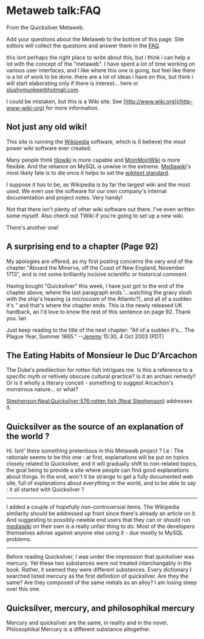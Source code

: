 
# Metaweb talk:FAQ

From the Quicksilver Metaweb.

Add your questions about the Metaweb to the bottom of this page. Site editors will collect the questions and answer them in the [FAQ](/metaweb-faq).


this isnt perhaps the right place to write about this, but i think i can help a lot with the concept of the "metaweb". I have spent a lot of time working on various user interfaces, and I like where this one is going, but feel like there is a lot of work to be done. there are a lot of ideas i have on this, but think i will start elaborating only if there is interest... here or slushymunkee@hotmail.com.


I could be mistaken, but this is a Wiki site. See [http://www.wiki.org](/http-www-wiki-org) for more information.


## Not just any old wiki!



This site is running the [Wikipedia](/http-www-wikipedia-org) software, which is (I believe) the most power wiki software ever created. 

Many people think [tikiwiki](/tikiwiki) is more capable and [MoinMoinWiki](/moinmoinwiki) is more flexible. And the reliance on MySQL is unwise in the extreme. [Mediawiki](/mediawiki)'s most likely fate is to die once it helps to set the [wikitext standard](/wikitext-standard).

I suppose it has to be, as Wikipedia is by far the largest wiki and the most used. We even use the software for our own company's internal documentation and project notes. Very handy!

Not that there isn't plenty of other wiki software out there. I've even written some myself. Also check out TWiki if you're going to set up a new wiki.

There's another one!

## A surprising end to a chapter (Page 92)



My apologies are offered, as my first posting concerns the very end of the chapter "Aboard the Minerva, off the Coast of New England, November 1713", and is not some brilliantly incisive scientific or historical comment.

Having bought "Quicksilver" this week, I have just got to the end of the chapter above, where the last paragraph ends '...watching the gravy slosh with the ship's heaving (a microcosm of the Atlantic?), and all of a sudden it's " and that's where the chapter ends. This is the newly released UK hardback, an I'd love to know the rest of this sentence on page 92. Thank you. Ian

 Just keep reading to the title of the next chapter: "All of a sudden it's... The Plague Year, Summer 1665." --[Jeremy](/user-jeremybornstein) 15:30, 4 Oct 2003 (PDT)

## The Eating Habits of Monsieur le Duc D'Arcachon



The Duke's predilection for rotten fish intrigues me. Is this a reference to a specific myth or reltively obscure cultural practice? Is it an archaic remedy? Or is it wholly a literary conceit - something to suggest Arcachon's monstrous nature... or what? 

[Stephenson:Neal:Quicksilver:576:rotten fish (Neal Stephenson)](/stephenson-neal-quicksilver-576-rotten-fish-neal-stephenson) addresses it.

## Quicksilver as the source of an explanation of the world ?



Hi. Isnt' there something pretentious in this Metaweb project ? I.e : The rationale seems to be this one : at first, explanations will be put on topics closely related to Quicksilver, and it will gradually shift to non-related topics, the goal being to provide a site where people can find good explanations about things. In the end, won't it be strange to get a fully documented web site, full of explanations about everything in the world, and to be able to say : it all started with Quicksilver ? 





---



I added a couple of hopefully non-controversial items. The Wikipedia similarity should be addressed up front since there's already an article on it. And suggesting to possibly-newbie end users that they can or should run [mediawiki](/mediawiki) on their own is a really unfair thing to do. Most of the developers themselves advise against anyone else using it - due mostly to MySQL problems.



---



Before reading Quicksilver, I was under the impression that quicksilver was mercury. Yet these two substances were not treated interchangably in the book. Rather, it seemed they were different substances. Every dictionary I searched listed mercury as the first definition of quicksilver. Are they the same? Are they composed of the same metals as an alloy? I am losing sleep over this one.

## Quicksilver, mercury, and philosophikal mercury



Mercury and quicksilver are the same, in reality and in the novel. Philosophikal Mercury is a different substance altogether.
